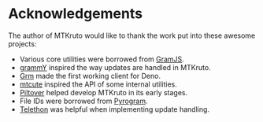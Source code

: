 # Acknowledgements

The author of MTKruto would like to thank the work put into these awesome projects:

- Various core utilities were borrowed from [GramJS](https://github.com/gram-js/gramjs).
- [grammY](https://github.com/grammyjs/grammy) inspired the way updates are handled in MTKruto.
- [Grm](https://github.com/grmjs/grm) made the first working client for Deno.
- [mtcute](https://github.com/mtcute/mtcute) inspired the API of some internal utilities.
- [Piltover](https://github.com/DavideGalilei/piltover) helped develop MTKruto in its early stages.
- File IDs were borrowed from [Pyrogram](https://github.com/pyrogram/pyrogram).
- [Telethon](https://github.com/LonamiWebs/telethon) was helpful when implementing update handling.
